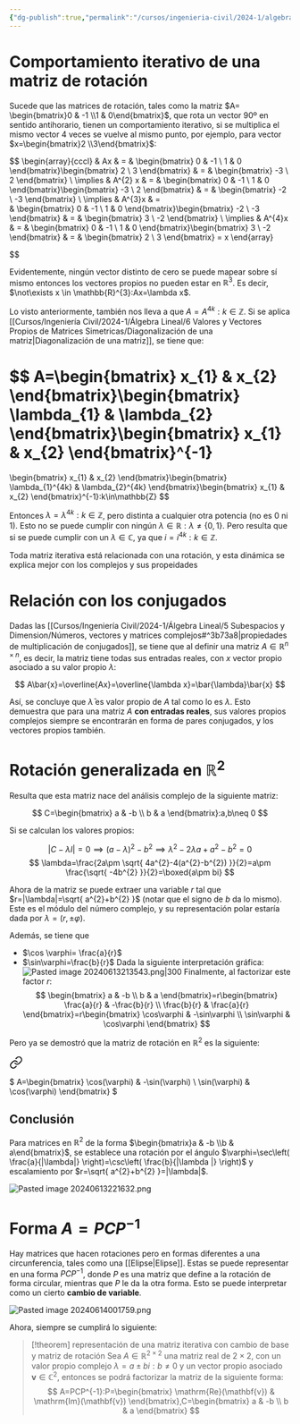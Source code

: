 ```yaml
---
{"dg-publish":true,"permalink":"/cursos/ingenieria-civil/2024-1/algebra-lineal/6-valores-y-vectores-propios-de-matrices-simetricas/relacion-entre-valores-propios-complejos-y-rotaciones/","tags":["ExMAT1203"]}
---
```


# Comportamiento iterativo de una matriz de rotación

Sucede que las matrices de rotación, tales como la matriz $A= \begin{bmatrix}0 & -1 \\1 & 0\end{bmatrix}$, que rota un vector 90º en sentido antihorario, tienen un comportamiento iterativo, si se multiplica el mismo vector 4 veces se vuelve al mismo punto, por ejemplo, para vector $x=\begin{bmatrix}2 \\3\end{bmatrix}$:

$$
\begin{array}{cccl}
 & Ax & = & 
\begin{bmatrix}
0 & -1 \\
1 & 0
\end{bmatrix}\begin{bmatrix}
2 \\
3
\end{bmatrix} & = & \begin{bmatrix}
-3 \\
2
\end{bmatrix} \\
\implies & 
A^{2}
x & = & 
\begin{bmatrix}
0 & -1 \\
1 & 0 
\end{bmatrix}\begin{bmatrix}
-3 \\
2
\end{bmatrix} & = & \begin{bmatrix}
-2 \\
-3
\end{bmatrix} \\
\implies & A^{3}x & =  
& \begin{bmatrix}
0 & -1 \\
1 & 0
\end{bmatrix}\begin{bmatrix}
-2 \\
-3
\end{bmatrix} & = & \begin{bmatrix}
3 \\
-2
\end{bmatrix} \\
\implies  & A^{4}x & = & \begin{bmatrix}
0 & -1 \\
1 & 0
\end{bmatrix}\begin{bmatrix}
3 \\
-2
\end{bmatrix} & = & \begin{bmatrix}
2 \\
3
\end{bmatrix}  =  x
\end{array}


$$

Evidentemente, ningún vector distinto de cero se puede mapear sobre sí mismo entonces los vectores propios no pueden estar en $\mathbb{R}^{3}$. Es decir, $\not\exists x \in \mathbb{R}^{3}:Ax=\lambda x$.

Lo visto anteriormente, también nos lleva a que $A=A^{4k}:k\in\mathbb{Z}$. Si se aplica [[Cursos/Ingeniería Civil/2024-1/Álgebra Lineal/6 Valores y Vectores Propios de Matrices Simetricas/Diagonalización de una matriz\|Diagonalización de una matriz]], se tiene que:

$$
A=\begin{bmatrix}
x_{1} & x_{2}
\end{bmatrix}\begin{bmatrix}
\lambda_{1} & \lambda_{2}
\end{bmatrix}\begin{bmatrix}
x_{1} & x_{2}
\end{bmatrix}^{-1}
=
\begin{bmatrix}
x_{1} & x_{2}
\end{bmatrix}\begin{bmatrix}
\lambda_{1}^{4k} & \lambda_{2}^{4k}
\end{bmatrix}\begin{bmatrix}
x_{1} & x_{2}
\end{bmatrix}^{-1}:k\in\mathbb{Z}
$$

Entonces $\lambda=\lambda^{4k}: k\in\mathbb{Z}$, pero distinta a cualquier otra potencia (no es 0 ni 1). Esto no se puede cumplir con ningún $\lambda \in\mathbb{R}:\lambda\ne \{0,1\}$. Pero resulta que si se puede cumplir con un $\lambda \in\mathbb{C}$, ya que $i=i^{4k}:k \in\mathbb{Z}$.

Toda matriz iterativa está relacionada con una rotación, y esta dinámica se explica mejor con los complejos y sus propeidades

# Relación con los conjugados

Dadas las [[Cursos/Ingeniería Civil/2024-1/Álgebra Lineal/5 Subespacios y Dimension/Números, vectores y matrices complejos#^3b73a8\|propiedades de multiplicación de conjugados]], se tiene que al definir una matriz $A\in\mathbb{R}^{n\times n}$, es decir, la matriz tiene todas sus entradas reales, con $x$ vector propio asociado a su valor propio $\lambda$:

$$
A\bar{x}=\overline{Ax}=\overline{\lambda x}=\bar{\lambda}\bar{x}
$$

Así, se concluye que $\bar{\lambda}$ es valor propio de $A$ tal como lo es $\lambda$. Esto demuestra que para una matriz $A$ **con entradas reales**, sus valores propios complejos siempre se encontrarán en forma de pares conjugados, y los vectores propios también.

# Rotación generalizada en $\mathbb{R}^{2}$

Resulta que esta matriz nace del análisis complejo de la siguiente matriz:

$$
C=\begin{bmatrix}
a & -b \\
b & a
\end{bmatrix}:a,b\neq 0
$$

Si se calculan los valores propios:

$$
|C-\lambda I|=0\implies (a-\lambda)^{2}-b^{2}\implies\lambda^{2}-2\lambda a+a^{2}-b^{2}=0
$$
$$
\lambda=\frac{2a\pm \sqrt{ 4a^{2}-4(a^{2}-b^{2}) }}{2}=a\pm \frac{\sqrt{ -4b^{2} }}{2}=\boxed{a\pm bi} 
$$

Ahora de la matriz se puede extraer una variable $r$ tal que $r=|\lambda|=\sqrt{ a^{2}+b^{2} }$ (notar que el signo de $b$ da lo mismo). Este es el módulo del número complejo, y su representación polar estaría dada por $\lambda=(r,\pm\varphi)$.

Además, se tiene que 

- $\cos \varphi= \frac{a}{r}$
- $\sin\varphi=\frac{b}{r}$
Dada la siguiente interpretación gráfica:
![Pasted image 20240613213543.png|300](/img/user/Cursos/Ingenier%C3%ADa%20Civil/2024-1/%C3%81lgebra%20Lineal/6%20Valores%20y%20Vectores%20Propios%20de%20Matrices%20Simetricas/attachments/Pasted%20image%2020240613213543.png)
Finalmente, al factorizar este factor $r$:
$$
\begin{bmatrix}
a & -b \\
b & a
\end{bmatrix}=r\begin{bmatrix}
\frac{a}{r} & -\frac{b}{r} \\
\frac{b}{r} & \frac{a}{r}
\end{bmatrix}=r\begin{bmatrix}
\cos\varphi  & -\sin\varphi  \\
\sin\varphi & \cos\varphi
\end{bmatrix}
$$

Pero ya se demostró que la matriz de rotación en $\mathbb{R}^{2}$ es la siguiente:


<div class="transclusion internal-embed is-loaded"><a class="markdown-embed-link" href="/cursos/ingenieria-civil/2024-1/algebra-lineal/1-ecuaciones-lineales-en-algebra-lineal/matriz-de-rotacion-por-un-angulo/#0a2514" aria-label="Open link"><svg xmlns="http://www.w3.org/2000/svg" width="24" height="24" viewBox="0 0 24 24" fill="none" stroke="currentColor" stroke-width="2" stroke-linecap="round" stroke-linejoin="round" class="svg-icon lucide-link"><path d="M10 13a5 5 0 0 0 7.54.54l3-3a5 5 0 0 0-7.07-7.07l-1.72 1.71"></path><path d="M14 11a5 5 0 0 0-7.54-.54l-3 3a5 5 0 0 0 7.07 7.07l1.71-1.71"></path></svg></a><div class="markdown-embed">



$
A=\begin{bmatrix}
\cos(\varphi) & -\sin(\varphi) \\
\sin(\varphi) & \cos(\varphi)
\end{bmatrix}
$

</div></div>


## Conclusión

Para matrices en $\mathbb{R}^{2}$ de la forma $\begin{bmatrix}a & -b \\b & a\end{bmatrix}$, se establece una rotación por el ángulo $\varphi=\sec\left( \frac{a}{|\lambda|} \right)=\csc\left( \frac{b}{|\lambda |} \right)$ y escalamiento por $r=\sqrt{ a^{2}+b^{2} }=|\lambda|$.

![Pasted image 20240613221632.png](/img/user/Cursos/Ingenier%C3%ADa%20Civil/2024-1/%C3%81lgebra%20Lineal/6%20Valores%20y%20Vectores%20Propios%20de%20Matrices%20Simetricas/attachments/Pasted%20image%2020240613221632.png)

# Forma $A=PCP^{-1}$

Hay matrices que hacen rotaciones pero en formas diferentes a una circunferencia, tales como una [[Elipse\|Elipse]]. Estas se puede representar en una forma $PCP^{-1}$, donde $P$ es una matriz que define a la rotación de forma circular, mientras que $P$ le da la otra forma. Esto se puede interpretar como un cierto **cambio de variable**.

![Pasted image 20240614001759.png](/img/user/Cursos/Ingenier%C3%ADa%20Civil/2024-1/%C3%81lgebra%20Lineal/6%20Valores%20y%20Vectores%20Propios%20de%20Matrices%20Simetricas/attachments/Pasted%20image%2020240614001759.png)

Ahora, siempre se cumplirá lo siguiente:

> [!theorem] representación de una matriz iterativa con cambio de base y matriz de rotación
> Sea $A \in \mathbb{R}^{2\times 2}$ una matriz real de $2\times 2$, con un valor propio complejo $\lambda=a\pm bi:b\neq 0$ y un vector propio asociado $\mathbf{v}\in\mathbb{C}^{2}$, entonces se podrá factorizar la matriz de la siguiente forma:
> $$
> A=PCP^{-1}:P=\begin{bmatrix}
> \mathrm{Re}(\mathbf{v})  & \mathrm{Im}(\mathbf{v})
> \end{bmatrix},C=\begin{bmatrix}
> a & -b \\
> b & a
> \end{bmatrix}
> $$